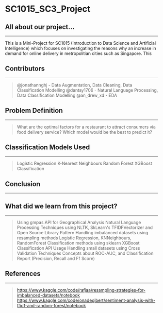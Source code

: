# SC1015_SC3_Project

## All about our project...
---
This is a Mini-Project for SC1015 (Introduction to Data Science and Artificial Intelligence) which focuses on investigating the reasons why an increase in demand for online delivery in metropolitian cities such as Singapore. This

## Contributors
---
> @jonathannghj - Data Augmentation, Data Cleaning, Data Classification Modelling
> @dantay1706 - Natural Language Processing, Data Classification Modelling
> @an_drew_xd - EDA

## Problem Definition
---
> What are the optimal factors for a restaurant to attract consumers via food delivery service?
> Which model would be the best to predict it?

## Classification Models Used
---
> Logistic Regression
> K-Nearest Neighbours
> Random Forest
> XGBoost Classification

## Conclusion
---
> 

## What did we learn from this project?
---
> Using gmpas API for Geographical Analysis
> Natural Language Processing Techniques using NLTK, SkLearn's TFIDFVectorizer and Open Source Library Pattern
> Handling imbalanced datasets using resampling methods
> Logistic Regression, KNNeighbours, RandomForest Classification methods using sklearn 
> XGBoost Classification API Usage
> Handling small datasets using Cross Validation Techniques 
> Concepts about ROC-AUC, and Classification Report (Precision, Recall and F1 Score)



## References
---
> https://www.kaggle.com/code/rafjaa/resampling-strategies-for-imbalanced-datasets/notebook
> https://www.kaggle.com/code/onadegibert/sentiment-analysis-with-tfidf-and-random-forest/notebook
